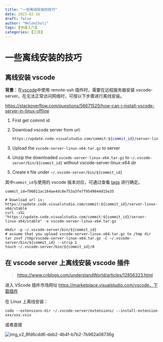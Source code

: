 ```yaml
---
title: "一些离线安装的技巧"
date: 2023-02-16
draft: false
author: "MelonCholi"
tags: [快速入门]
categories: [工具]
---
```


# 一些离线安装的技巧

## 离线安装 vscode

**背景**：在[vscode](https://so.csdn.net/so/search?q=vscode&spm=1001.2101.3001.7020)中使用 remote-ssh 插件时，需要在远程服务器安装 vscode-server。在无法正常访问网络时，可按以下步骤进行离线安装。

https://stackoverflow.com/questions/56671520/how-can-i-install-vscode-server-in-linux-offline

1. First get commit id

2. Download vscode server from url: 

    ```sh
    https://update.code.visualstudio.com/commit:${commit_id}/server-linux-x64/stable
    ```

3. Upload the `vscode-server-linux-x64.tar.gz` to server

4. Unzip the downloaded `vscode-server-linux-x64.tar.gz` to `~/.vscode-server/bin/${commit_id}` without vscode-server-linux-x64 dir

5. Create `0` file under `~/.vscode-server/bin/${commit_id}`

其中`commit_id`与使用的 vscode 版本对应，可通过查看 [tags](https://github.com/microsoft/vscode/tags) 进行确定。

```shell
commit_id=f06011ac164ae4dc8e753a3fe7f9549844d15e35

# Download url is: https://update.code.visualstudio.com/commit:${commit_id}/server-linux-x64/stable
curl -sSL "https://update.code.visualstudio.com/commit:${commit_id}/server-linux-x64/stable" -o vscode-server-linux-x64.tar.gz

mkdir -p ~/.vscode-server/bin/${commit_id}
# assume that you upload vscode-server-linux-x64.tar.gz to /tmp dir
tar zxvf /tmp/vscode-server-linux-x64.tar.gz -C ~/.vscode-server/bin/${commit_id} --strip 1
touch ~/.vscode-server/bin/${commit_id}/0
```

## 在 vscode server 上离线安装 vscode 插件

> https://www.cnblogs.com/understandWorld/articles/12856323.html

进入 VScode 插件市场网址 https://marketplace.visualstudio.com/vscode，下载插件

在 Linux 上离线安装：

```shell
code --extensions-dir ~/.vscode-server/extensions/ --install-extension  xxx/xxx.vsix
```

或者直接

![img_v2_8fd6cdd6-deb2-4b4f-b7b2-7b962a08736g](C:\Users\sunty\AppData\Roaming\LarkShell\sdk_storage\8163c2337515ab02e6da4630e20f66d4\resources\images\img_v2_8fd6cdd6-deb2-4b4f-b7b2-7b962a08736g.jpg)

